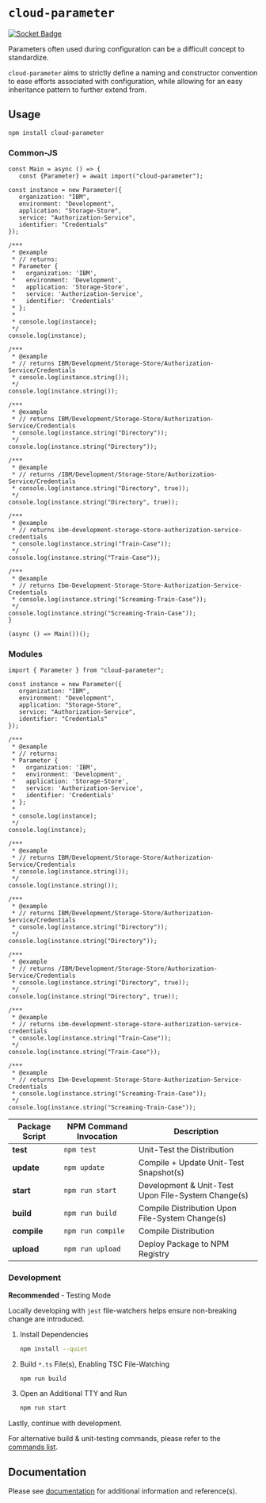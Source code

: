 # `cloud-parameter` #

[![Socket Badge](https://socket.dev/api/badge/npm/package/cloud-parameter)](https://socket.dev/npm/package/cloud-parameter)


Parameters often used during configuration can be a difficult concept to standardize.

`cloud-parameter` aims to strictly define a naming and constructor convention to ease efforts associated
with configuration, while allowing for an easy inheritance pattern to further extend from.

## Usage ##

`npm install cloud-parameter`

### Common-JS ###

```node
const Main = async () => {
   const {Parameter} = await import("cloud-parameter");

const instance = new Parameter({
   organization: "IBM",
   environment: "Development",
   application: "Storage-Store",
   service: "Authorization-Service",
   identifier: "Credentials"
});

/***
 * @example
 * // returns:
 * Parameter {
 *   organization: 'IBM',
 *   environment: 'Development',
 *   application: 'Storage-Store',
 *   service: 'Authorization-Service',
 *   identifier: 'Credentials'
 * };
 *
 * console.log(instance);
 */
console.log(instance);

/***
 * @example
 * // returns IBM/Development/Storage-Store/Authorization-Service/Credentials
 * console.log(instance.string());
 */
console.log(instance.string());

/***
 * @example
 * // returns IBM/Development/Storage-Store/Authorization-Service/Credentials
 * console.log(instance.string("Directory"));
 */
console.log(instance.string("Directory"));

/***
 * @example
 * // returns /IBM/Development/Storage-Store/Authorization-Service/Credentials
 * console.log(instance.string("Directory", true));
 */
console.log(instance.string("Directory", true));

/***
 * @example
 * // returns ibm-development-storage-store-authorization-service-credentials
 * console.log(instance.string("Train-Case"));
 */
console.log(instance.string("Train-Case"));

/***
 * @example
 * // returns Ibm-Development-Storage-Store-Authorization-Service-Credentials
 * console.log(instance.string("Screaming-Train-Case"));
 */
console.log(instance.string("Screaming-Train-Case"));
}

(async () => Main())();
```

### Modules ###

```node
import { Parameter } from "cloud-parameter";

const instance = new Parameter({
   organization: "IBM",
   environment: "Development",
   application: "Storage-Store",
   service: "Authorization-Service",
   identifier: "Credentials"
});

/***
 * @example
 * // returns:
 * Parameter {
 *   organization: 'IBM',
 *   environment: 'Development',
 *   application: 'Storage-Store',
 *   service: 'Authorization-Service',
 *   identifier: 'Credentials'
 * };
 *
 * console.log(instance);
 */
console.log(instance);

/***
 * @example
 * // returns IBM/Development/Storage-Store/Authorization-Service/Credentials
 * console.log(instance.string());
 */
console.log(instance.string());

/***
 * @example
 * // returns IBM/Development/Storage-Store/Authorization-Service/Credentials
 * console.log(instance.string("Directory"));
 */
console.log(instance.string("Directory"));

/***
 * @example
 * // returns /IBM/Development/Storage-Store/Authorization-Service/Credentials
 * console.log(instance.string("Directory", true));
 */
console.log(instance.string("Directory", true));

/***
 * @example
 * // returns ibm-development-storage-store-authorization-service-credentials
 * console.log(instance.string("Train-Case"));
 */
console.log(instance.string("Train-Case"));

/***
 * @example
 * // returns Ibm-Development-Storage-Store-Authorization-Service-Credentials
 * console.log(instance.string("Screaming-Train-Case"));
 */
console.log(instance.string("Screaming-Train-Case"));
```

| Package Script | NPM Command Invocation | Description                                        |
|----------------|------------------------|----------------------------------------------------|
| **test**       | `npm test`             | Unit-Test the Distribution                         |
| **update**     | `npm update`           | Compile + Update Unit-Test Snapshot(s)             |
| **start**      | `npm run start`        | Development & Unit-Test Upon File-System Change(s) |
| **build**      | `npm run build`        | Compile Distribution Upon File-System Change(s)    |
| **compile**    | `npm run compile`      | Compile Distribution                               |
| **upload**     | `npm run upload`       | Deploy Package to NPM Registry                     |

### Development ###

**Recommended** - Testing Mode

Locally developing with `jest` file-watchers helps ensure non-breaking change are introduced.

1. Install Dependencies
    ```bash
    npm install --quiet
    ```
2. Build `*.ts` File(s), Enabling TSC File-Watching
    ```bash
    npm run build
    ```
3. Open an Additional TTY and Run
    ```bash
    npm run start
    ```

Lastly, continue with development.

For alternative build & unit-testing commands, please refer to the [commands list](#usage).

## Documentation ##

Please see [documentation](./documentation) for additional information and reference(s).
